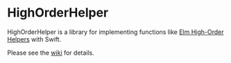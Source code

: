 # HighOrderHelper

HighOrderHelper is a library for implementing functions like [Elm High-Order Helpers](http://package.elm-lang.org/packages/elm-lang/core/latest/Basics) with Swift.

Please see the [wiki](https://github.com/galapagos/HighOrderHelper/wiki) for details.
